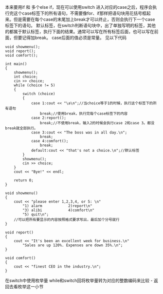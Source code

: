 本来要用if 和 多个else if，现在可以使用switch
进入对应的case之后，程序会执行完这个case标签下的所有语句，不需要像for、if那样把语句块用花括号框起来。但是需要在每个case的末尾加上break才可以终止，否则会执行下一个case标签下的语句。
默认标签，在switch判断语句块中，出了单独写明的标签，其他的都属于默认标签，执行下面的结果。通常可以写在所有标签后面，也可以写在前面，但要记得加break。
case后面的值必须是常量。
见以下代码
```
void showmenu();
void report();
void comfort();

int main()
{
	showmenu();
	int choice;
	cin >> choice;
	while (choice != 5)
	{
		switch (choice)
		{
			case 1:cout << "\a\n";//当choice等于1的时候，执行这个标签下的所有语句
				break;//使用break，执行完每个case标签下的内容
			case 2:report();
				break;//不使用break，输入2的时候会执行case 2和case 3。都没break就全部执行。
			case 3:cout << "The boss was in all day.\n";
				break;
			case 4:comfort();
				break;
			default:cout << "that's not a choice.\n";//默认标签
		}
		showmenu();
		cin >> choice;
	}
	cout << "Bye!" << endl;

	return 0;
}

void showmenu()
{
	cout << "please enter 1,2,3,4, or 5: \n"
		"1) alarm            2)report\n"
		"3) alibi            4)comfort\n"
		"5) quit\n";
	//可以把所有要显示的内容按照格式要求写出，最后加个分号就行
}

void report()
{
	cout << "It's been an excellent week for business.\n"
		"Sales are up 120%. Expenses are down 35%.\n";
}

void comfort()
{
	cout << "finest CEO in the industry.\n";
}
```

在switch中使用枚举量
while和switch回将枚举量转为对应的整数编码来比较 - 返回去看枚举这一小节
```

```
